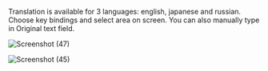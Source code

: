 Translation is available for 3 languages: english, japanese and russian. 
Choose key bindings and select area on screen. You can also manually type in Original text field.


![Screenshot (47)](https://github.com/Beatoriche-sama/IriesTranslator/assets/77235839/41022fdc-2c98-4640-816d-e639bb936b8f)

![Screenshot (45)](https://github.com/Beatoriche-sama/IriesTranslator/assets/77235839/fb99331b-91fa-4d8f-890c-015d7a8d00cc)
